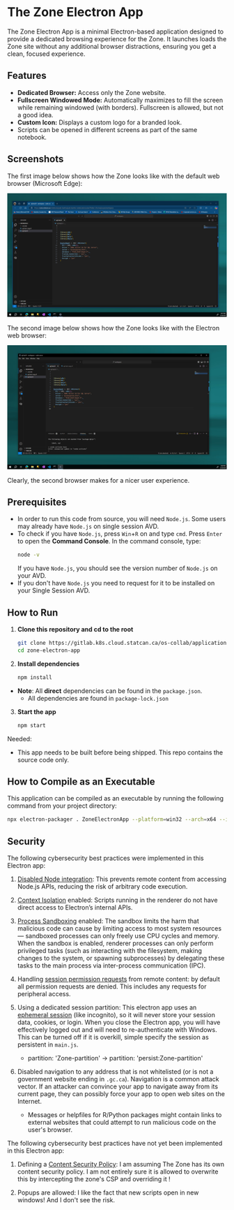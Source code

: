 # The Zone Electron App

The Zone Electron App is a minimal Electron-based application designed to provide a dedicated browsing experience for the Zone. It launches loads the Zone site without any additional browser distractions, ensuring you get a clean, focused experience.

## Features

- **Dedicated Browser:** Access only the Zone website.
- **Fullscreen Windowed Mode:** Automatically maximizes to fill the screen while remaining windowed (with borders). Fullscreen is allowed, but not a good idea. 
- **Custom Icon:** Displays a custom logo for a branded look.
- Scripts can be opened in different screens as part of the same notebook. 

## Screenshots

The first image below shows how the Zone looks like with the default web browser (Microsoft Edge): 

![](assets/browser_ex_2.png)

The second image below shows how the Zone looks like with the Electron web browser:

![](assets/browser_ex_1.png)

Clearly, the second browser makes for a nicer user experience. 

## Prerequisites

- In order to run this code from source, you will need `Node.js`. Some users may already have `Node.js` on single session AVD. 
- To check if you have `Node.js`, press `Win`+`R` on and type `cmd`. Press `Enter` to open the **Command Console**. In the command console, type: 
    ```bash
    node -v 
    ```
    If you have `Node.js`, you should see the version number of `Node.js` on your AVD. 
-  If you don't have `Node.js` you need to request for it to be installed on your Single Session AVD. 

## How to Run

1. **Clone this repository and cd to the root**
   ```bash
   git clone https://gitlab.k8s.cloud.statcan.ca/os-collab/applications/the-zone-electron-application.git
   cd zone-electron-app
   ```

2. **Install dependencies**
    ```bash
    npm install 
    ```
- **Note**: All **direct** dependencies can be found in the `package.json`. 
    - All dependencies are found in `package-lock.json`

3. **Start the app** 

    ```bash
    npm start
    ```



Needed: 

- This app needs to be built before being shipped. This repo contains the source code only. 

## How to Compile as an Executable

This application can be compiled as an executable by running the following command from your project directory: 

```bash
npx electron-packager . ZoneElectronApp --platform=win32 --arch=x64 --icon=assets/logo.png
```

## Security

The following cybersecurity best practices were implemented in this Electron app:

1. [Disabled Node integration](https://www.electronjs.org/docs/latest/tutorial/security#2-do-not-enable-nodejs-integration-for-remote-content): This prevents remote content from accessing Node.js APIs, reducing the risk of arbitrary code execution.

2. [Context Isolation](https://www.electronjs.org/docs/latest/tutorial/context-isolation) enabled: Scripts running in the renderer do not have direct access to Electron’s internal APIs.

3. [Process Sandboxing](https://www.electronjs.org/docs/latest/tutorial/sandbox) enabled: The sandbox limits the harm that malicious code can cause by limiting access to most system resources — sandboxed processes can only freely use CPU cycles and memory. When the sandbox is enabled, renderer processes can only perform privileged tasks (such as interacting with the filesystem, making changes to the system, or spawning subprocesses) by delegating these tasks to the main process via inter-process communication (IPC).

4. Handling [session permission requests](https://www.electronjs.org/docs/latest/tutorial/security#5-handle-session-permission-requests-from-remote-content) from remote content: by default all permission requests are denied. This includes any requests for peripheral access. 

5. Using a dedicated session partition: This electron app uses an [ephemeral session](https://catonmat.net/what-is-an-ephemeral-browser) (like incognito), so it will never store your session data, cookies, or login. When you close the Electron app, you will have effectively logged out and will need to re-authenticate with Windows. This can be turned off if it is overkill, simple specify the session as persistent in `main.js`. 
    - partition: 'Zone-partition' -> partition: 'persist:Zone-partition'

6. Disabled navigation to any address that is not whitelisted (or is not a government website ending in `.gc.ca`). Navigation is a common attack vector. If an attacker can convince your app to navigate away from its current page, they can possibly force your app to open web sites on the Internet. 
    - Messages or helpfiles for R/Python packages might contain links to external websites that could attempt to run malicious code on the user's browser. 

The following cybersecurity best practices have not yet been implemented in this Electron app:

1. Defining a [Content Security Policy](https://www.electronjs.org/docs/latest/tutorial/security#7-define-a-content-security-policy): I am assuming The Zone has its own content security policy. I am not entirely sure it is allowed to overwrite this by intercepting the zone's CSP and overriding it !

2. Popups are allowed: I like the fact that new scripts open in new windows! And I don't see the risk. 